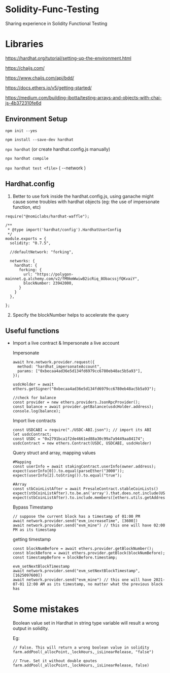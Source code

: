 # Solidity-Func-Testing
Sharing experience in Solidity Functional Testing

# Libraries

https://hardhat.org/tutorial/setting-up-the-environment.html

https://chaijs.com/

https://www.chaijs.com/api/bdd/

https://docs.ethers.io/v5/getting-started/

https://medium.com/building-ibotta/testing-arrays-and-objects-with-chai-js-4b372310fe6d

## Environment Setup

`npm init --yes`

`npm install --save-dev hardhat`

`npx hardhat` (or create hardhat.config.js manually)

`npx hardhat compile`

`npx hardhat test <file>` ( --network <choose your network>)

## Hardhat.config

1. Better to use fork inside the hardhat.config.js, using ganache might cause some troubles with hardhat objects (eg: the use of impersonate function, etc)
```
require("@nomiclabs/hardhat-waffle");

/**
 * @type import('hardhat/config').HardhatUserConfig
 */
module.exports = {
  solidity: "0.7.5",
  
  //defaultNetwork: "forking",
  
  networks: {
    hardhat: {
      forking: {
        url: "https://polygon-mainnet.g.alchemy.com/v2/fM9kmWwiwB2icRiq_8ObacssjfQKvaiY",
        blockNumber: 23942000,
      }
    }
  },

};

```
2. Specify the blockNumber helps to accelerate the query
  
## Useful functions

* Import a live contract & Impersonate a live account
  
  Impersonate
  ```
  await hre.network.provider.request({
    method: "hardhat_impersonateAccount",
    params: ["0xbecaa4ad36e5d134fd6979cc6780eb48ac5b5a93"],
  });
  
  usdcHolder = await ethers.getSigner("0xbecaa4ad36e5d134fd6979cc6780eb48ac5b5a93");
  
  //check for balance
  const provider = new ethers.providers.JsonRpcProvider();
  const balance = await provider.getBalance(usdcHolder.address);
  console.log(balance);
  ```
  
  Import live contracts
  ```
  const USDCABI = require("./USDC-ABI.json"); // import its ABI
  let usdcContract;
  const USDC = "0x2791bca1f2de4661ed88a30c99a7a9449aa84174";
  usdcContract = new ethers.Contract(USDC, USDCABI, usdcHolder)
  ```
  
  Query struct and array, mapping values
  ```
  #Mapping 
  const userInfo = await stakingContract.userInfo(owner.address);
  expect(userInfo[0]).to.equal(parseEther("3000"));
  expect(userInfo[2].toString()).to.equal("true");
  ```
  ```
  #Array
  const stbCoinListAfter = await PresaleContract.stableCoinLists()
  expect(stbCoinListAfter).to.be.an('array').that.does.not.include(USDT);
  expect(stbCoinListAfter).to.include.members([ethers.utils.getAddress(USDC.address)]);
  ```
  Bypass Timestamp
  ```
  // suppose the current block has a timestamp of 01:00 PM
  await network.provider.send("evm_increaseTime", [3600])
  await network.provider.send("evm_mine") // this one will have 02:00 PM as its timestamp
  ```
  getting timestamp
  ```
  const blockNumBefore = await ethers.provider.getBlockNumber();
  const blockBefore = await ethers.provider.getBlock(blockNumBefore);
  const timestampBefore = blockBefore.timestamp;
  ```
  ```
  evm_setNextBlockTimestamp
  await network.provider.send("evm_setNextBlockTimestamp", [1625097600])
  await network.provider.send("evm_mine") // this one will have 2021-07-01 12:00 AM as its timestamp, no matter what the previous block has
  ```
  # Some mistakes
  
  Boolean value set in Hardhat in string type variable will result a wrong output in solidity.
 
  Eg:
  
  ```
  // False. This will return a wrong boolean value in solidity 
  farm.addPool(_allocPoint,_lockHours,_isLinearRelease, "false")
  ```
  
   ```
  // True. Set it without double qoutes
  farm.addPool(_allocPoint,_lockHours,_isLinearRelease, false)
  ```
